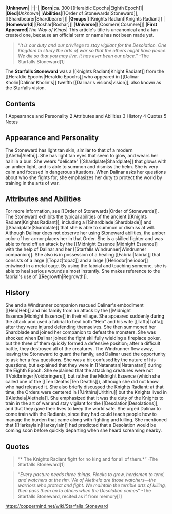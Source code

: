 |**Unknown**|
|-|-|
|**Born**|ca. 300 [[Heraldic Epochs\|Eighth Epoch]]|
|**Died**|*Unknown*|
|**Abilities**|[[Order of Stonewards\|Stoneward]], [[Shardbearer\|Shardbearer]]|
|**Groups**|[[Knights Radiant\|Knights Radiant]] |
|**Homeworld**|[[Roshar\|Roshar]]|
|**Universe**|[[Cosmere\|Cosmere]]|
|**First Appeared**|*The Way of Kings*|
This article's title is uncanonical and a fan created one, because an official term or name has not been made yet.
>“*It is our duty and our privilege to stay vigilant for the Desolation. One kingdom to study the arts of war so that the others might have peace. We die so that you may live. It has ever been our place.*”
\-The Starfalls Stoneward[1]


The **Starfalls Stoneward** was a [[Knights Radiant\|Knight Radiant]] from the [[Heraldic Epochs\|Heraldic Epochs]] who appeared in [[Dalinar Kholin\|Dalinar Kholin's]] twelfth [[Dalinar's visions\|vision]], also known as the Starfalls vision.

## Contents

1 Appearance and Personality
2 Attributes and Abilities
3 History
4 Quotes
5 Notes


## Appearance and Personality
The Stoneward has light tan skin, similar to that of a modern [[Alethi\|Alethi]]. She has light tan eyes that seem to glow, and wears her hair in a bun. She wears "delicate" [[Shardplate\|Shardplate]] that glows with an amber light, and is able to summon and dismiss the helm. She is very calm and focused in dangerous situations. When Dalinar asks her questions about who she fights for, she emphasizes her duty to protect the world by training in the arts of war.

## Attributes and Abilities
For more information, see [[Order of Stonewards\|Order of Stonewards]].
The Stoneward exhibits the typical abilities of the ancient [[Knights Radiant\|Knights Radiant]], including a [[Shardblade\|Shardblade]] and [[Shardplate\|Shardplate]] that she is able to summon or dismiss at will. Although Dalinar does not observe her using Stoneward abilities, the amber color of her armor places her in that Order. She is a skilled fighter and was able to fend off an attack by the [[Midnight Essence\|Midnight Essence]] with the help of Dalinar and her [[Starfalls Windrunner\|Windrunner companion]].
She also is in possession of a healing [[Fabrial\|fabrial]] that consists of a large [[Topaz\|topaz]] and a large [[Heliodor\|heliodor]] entwined in a metal cage. By using the fabrial and touching someone, she is able to heal serious wounds almost instantly. She makes reference to the fabrial's use of [[Regrowth\|Regrowth]].

## History
She and a Windrunner companion rescued Dalinar's embodiment [[Heb\|Heb]] and his family from an attack by the [[Midnight Essence\|Midnight Essence]] in their village. She appeared suddenly during the attack and used a fabrial to heal both "Heb" and his wife [[Taffa\|Taffa]] after they were injured defending themselves. She then summoned her Shardblade and joined her companion to defeat the monsters. She was shocked when Dalinar joined the fight skillfully wielding a fireplace poker, but the three of them quickly formed a defensive position; after a difficult battle, they destroyed all of the creatures.
The Windrunner flew away, leaving the Stoneward to guard the family, and Dalinar used the opportunity to ask her a few questions. She was a bit confused by the nature of his questions, but explained that they were in [[Natanatan\|Natanatan]] during the Eighth Epoch. She explained that the attacking creatures were not [[Voidbringer\|Voidbringers]], but rather the Midnight Essence (which she called one of the [[Ten Deaths\|Ten Deaths]]), although she did not know who had released it.
She also briefly discussed the Knights Radiant; at that time, the Orders were centered in [[Urithiru\|Urithiru]] but the Knights lived in [[Alethela\|Alethela]]. She emphasized that it was the duty of the Knights to train in the art of war and stay vigilant for the [[Desolation\|Desolations]], and that they gave their lives to keep the world safe. She urged Dalinar to come train with the Radiants, since they had could teach people how to manage the burden that came along with fighting and killing. She mentioned that [[Harkaylain\|Harkaylain]] had predicted that a Desolation would be coming soon before quickly departing when she heard screaming nearby.

## Quotes
>“* The Knights Radiant fight for no king and for all of them.*”
\-The Starfalls Stoneward[1]


>“*Every pasture needs three things. Flocks to grow, herdsmen to tend, and watchers at the rim. We of Alethela are those watchers—the warriors who protect and fight. We maintain the terrible arts of killing, then pass them on to others when the Desolation comes*”
\-The Starfalls Stoneward, recited as if from memory[1]




https://coppermind.net/wiki/Starfalls_Stoneward